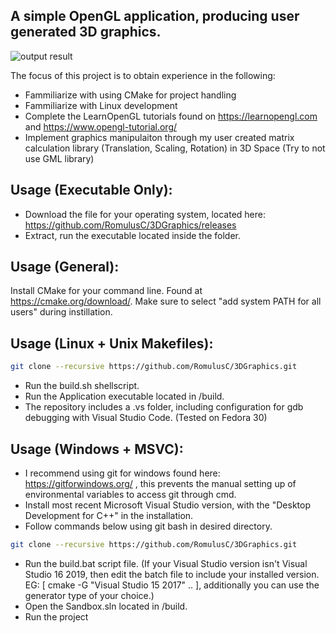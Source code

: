 ## A simple OpenGL application, producing user generated 3D graphics.

![output result](Example.gif)

The focus of this project is to obtain experience in the following:
* Fammiliarize with using CMake for project handling
* Fammiliarize with Linux development
* Complete the LearnOpenGL tutorials found on https://learnopengl.com and https://www.opengl-tutorial.org/ 
* Implement graphics manipulaiton through my user created matrix calculation library (Translation, Scaling, Rotation) in 3D Space (Try to not use GML library)
## Usage (Executable Only):
* Download the file for your operating system, located here: https://github.com/RomulusC/3DGraphics/releases
* Extract, run the executable located inside the folder.
## Usage (General):
Install CMake for your command line. Found at https://cmake.org/download/. Make sure to select "add system PATH for all users" during instillation.
## Usage (Linux + Unix Makefiles):
```bash
git clone --recursive https://github.com/RomulusC/3DGraphics.git
```
* Run the build.sh shellscript.
* Run the Application executable located in /build.
* The repository includes a .vs folder, including configuration for gdb debugging with Visual Studio Code. (Tested on Fedora 30) 
## Usage (Windows + MSVC):
* I recommend using git for windows found here: https://gitforwindows.org/ ,
this prevents the manual setting up of environmental variables to access git through cmd.
* Install most recent Microsoft Visual Studio version, with the "Desktop Development for C++" in the installation. 
* Follow commands below using git bash in desired directory. 
```bash
git clone --recursive https://github.com/RomulusC/3DGraphics.git
```
* Run the build.bat script file. (If your Visual Studio version isn't Visual Studio 16 2019, then edit the batch file to include your installed version. EG: [ cmake -G "Visual Studio 15 2017" .. ], additionally you can use the generator type of your choice.)
* Open the Sandbox.sln located in /build.
* Run the project
